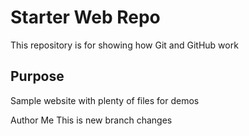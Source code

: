 # Starter Web Repo

This repository is for showing how Git and GitHub work

## Purpose

Sample website with plenty of files for demos

Author 
Me
This is new branch changes
